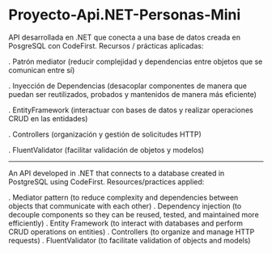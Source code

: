 # Proyecto-Api.NET-Personas-Mini
API desarrollada en .NET que conecta a una base de datos creada en PosgreSQL con CodeFirst. Recursos / prácticas aplicadas:

. Patrón mediator (reducir complejidad y dependencias entre objetos que se comunican entre sí)

. Inyección de Dependencias (desacoplar componentes de manera que puedan ser reutilizados, probados y mantenidos de manera más eficiente)

. EntityFramework (interactuar con bases de datos y realizar operaciones CRUD en las entidades)

. Controllers (organización y gestión de solicitudes HTTP)

. FluentValidator (facilitar validación de objetos y modelos)

-----

An API developed in .NET that connects to a database created in PostgreSQL using CodeFirst. Resources/practices applied:

. Mediator pattern (to reduce complexity and dependencies between objects that communicate with each other)
. Dependency injection (to decouple components so they can be reused, tested, and maintained more efficiently)
. Entity Framework (to interact with databases and perform CRUD operations on entities)
. Controllers (to organize and manage HTTP requests)
. FluentValidator (to facilitate validation of objects and models)
